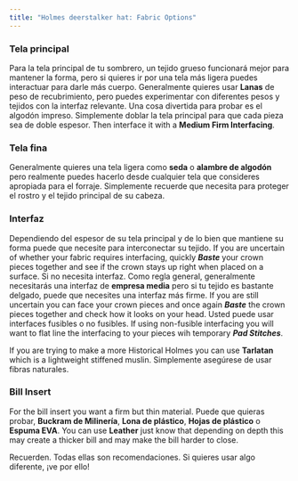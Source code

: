 ```yaml
---
title: "Holmes deerstalker hat: Fabric Options"
---
```


### Tela principal

Para la tela principal de tu sombrero, un tejido grueso funcionará mejor para mantener la forma, pero si quieres ir por una tela más ligera puedes interactuar para darle más cuerpo. Generalmente quieres usar **Lanas** de peso de recubrimiento, pero puedes experimentar con diferentes pesos y tejidos con la interfaz relevante. <Note> Una cosa divertida para probar es el algodón impreso. Simplemente doblar la tela principal para que cada pieza sea de doble espesor. Then interface it with a **Medium Firm Interfacing**. </Note>

### Tela fina

Generalmente quieres una tela ligera como **seda** o **alambre de algodón** pero realmente puedes hacerlo desde cualquier tela que consideres apropiada para el forraje. Simplemente recuerde que necesita para proteger el rostro y el tejido principal de su cabeza.

### Interfaz

Dependiendo del espesor de su tela principal y de lo bien que mantiene su forma puede que necesite para interconectar su tejido. If you are uncertain of whether your fabric requires interfacing, quickly _**Baste**_ your crown pieces together and see if the crown stays up right when placed on a surface. Si no necesita interfaz. Como regla general, generalmente necesitarás una interfaz de **empresa media** pero si tu tejido es bastante delgado, puede que necesites una interfaz más firme. If you are still uncertain you can face your crown pieces and once again _**Baste**_ the crown pieces together and check how it looks on your head. Usted puede usar interfaces fusibles o no fusibles. If using non-fusible interfacing you will want to flat line the interfacing to your pieces wih temporary _**Pad Stitches**_.

<Note>

If you are trying to make a more Historical Holmes you can use **Tarlatan** which is a lightweight stiffened muslin. Simplemente asegúrese de usar fibras naturales.

</Note>

### Bill Insert

For the bill insert you want a firm but thin material. Puede que quieras probar, **Buckram de Milinería**, **Lona de plástico**, **Hojas de plástico** o **Espuma EVA**. You can use **Leather** just know that depending on depth this may create a thicker bill and may make the bill harder to close.

<Note>

Recuerden. Todas ellas son recomendaciones. Si quieres usar algo diferente, ¡ve por ello!

</Note>

